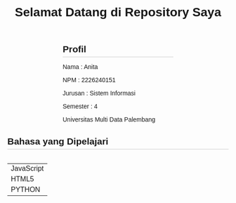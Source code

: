 <!DOCTYPE html>
<html lang="en">
<head>
    <meta charset="UTF-8">
    <meta name="viewport" content="width=device-width, initial-scale=1.0">
    <title>Anita- NPM: 2226240151</title>
    <style>
        body {
            font-family: Arial, sans-serif;
        }
        header, h1 {
            text-align: center;
        }
        section {
            margin: 0 auto;
            width: 50%;
        }
        h2 {
            border-bottom: 1px solid #ccc;
            padding-bottom: 5px;
            margin-bottom: 10px;
        }
          table {
            width: 20%;
            border-collapse: collapse;}
            
        p {
            margin-bottom: 5px;
        }
        table, th, td {
  border:1px solid black;
}
</style>
</head>
<body>
    <header>
        <h1>Selamat Datang di Repository Saya</h1>
    </header>
    <section>
        <h2>Profil</h2>
        <p>Nama : Anita</p>
        <p>NPM : 2226240151</p>
        <p>Jurusan : Sistem Informasi</p>
        <p>Semester : 4 </p>
        <p>Universitas Multi Data Palembang</p>
    </section>

<div class="section-container">
        <h2>Bahasa yang Dipelajari</h2>
        <table style="width:20%">
        <table>
            <tr>
                <td>JavaScript</td>
            </tr>
            <tr>
                <td>HTML5</td>
            </tr>
            <tr>
                <td>PYTHON</td>
            </tr>       
        </table>      
    </div>    
    <style>
    
</body>
</html>



